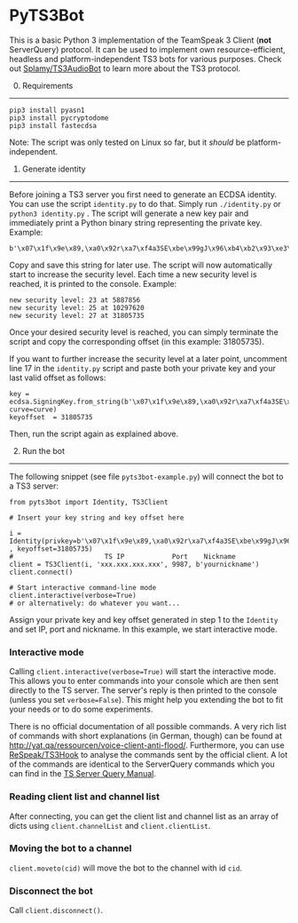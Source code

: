 PyTS3Bot
===================

This is a basic Python 3 implementation of the TeamSpeak 3 Client (**not** ServerQuery) protocol.
It can be used to implement own resource-efficient, headless and platform-independent TS3 bots for various purposes. Check out [Splamy/TS3AudioBot](https://github.com/Splamy/TS3AudioBot/blob/master/TS3Client/ts3protocol.md) to learn more about the TS3 protocol.

0. Requirements
-------------------
    pip3 install pyasn1
    pip3 install pycryptodome
    pip3 install fastecdsa

Note: The script was only tested on Linux so far, but it *should* be platform-independent.


1. Generate identity 
---------------------
Before joining a TS3 server you first need to generate an ECDSA identity. You can use the script `identity.py` to do that. 
Simply run `./identity.py` or `python3 identity.py` . The script will generate a new key pair and immediately print a Python binary string representing the private key. Example:

    b'\x07\x1f\x9e\x89,\xa0\x92r\xa7\xf4a3SE\xbe\x99gJ\x96\xb4\xb2\x93\xe3\x15C\x19i\xcc\xfe\xb2\x89#'

Copy and save this string for later use. The script will now automatically start to increase the security level.  Each time a new security level is reached, it is printed to the console. Example:

    new security level: 23 at 5887856
    new security level: 25 at 10297620
    new security level: 27 at 31805735
Once your desired security level is reached, you can simply terminate the script and copy the corresponding offset (in this example: 31805735).

If you want to further increase the security level at a later point, uncomment line 17 in the `identity.py` script and paste both your private key and your last valid offset as follows:

    key = ecdsa.SigningKey.from_string(b'\x07\x1f\x9e\x89,\xa0\x92r\xa7\xf4a3SE\xbe\x99gJ\x96\xb4\xb2\x93\xe3\x15C\x19i\xcc\xfe\xb2\x89#', curve=curve)
	keyoffset  = 31805735

Then, run the script again as explained above.

2. Run the bot 
---------------------
The following snippet (see file `pyts3bot-example.py`) will connect the bot to a TS3 server:

    from pyts3bot import Identity, TS3Client
    
    # Insert your key string and key offset here
    
    i = Identity(privkey=b'\x07\x1f\x9e\x89,\xa0\x92r\xa7\xf4a3SE\xbe\x99gJ\x96\xb4\xb2\x93\xe3\x15C\x19i\xcc\xfe\xb2\x89#'
    , keyoffset=31805735)
    #                       TS IP            Port    Nickname
    client = TS3Client(i, 'xxx.xxx.xxx.xxx', 9987, b'yournickname')
    client.connect()
    
    # Start interactive command-line mode
    client.interactive(verbose=True)
    # or alternatively: do whatever you want...


Assign your private key and key offset generated in step 1 to the `Identity` and set IP, port and nickname.
In this example, we start interactive mode.

### Interactive mode ###
Calling `client.interactive(verbose=True)` will start the interactive mode. This allows you to enter commands into your console which are then sent directly to the TS server. The server's reply is then printed to the console (unless you set `verbose=False`). This might help you extending the bot to fit your needs or to do some experiments.

There is no official documentation of all possible commands. A very rich list of commands with short explanations (in German, though) can be found at http://yat.qa/ressourcen/voice-client-anti-flood/.  Furthermore, you can use [ReSpeak/TS3Hook](https://github.com/ReSpeak/TS3Hook) to analyse the commands sent by the official client. A lot of the commands are identical to the ServerQuery commands which you can find in the [TS Server Query Manual](http://media.teamspeak.com/ts3_literature/TeamSpeak%203%20Server%20Query%20Manual.pdf). 

###  Reading client list and channel list ###
After connecting, you can get the client list and channel list as an array of dicts using `client.channelList` and `client.clientList`.  

### Moving the bot to a channel ###
`client.moveto(cid)` will move the bot to the channel with id `cid`.

### Disconnect the bot ###
Call `client.disconnect()`.